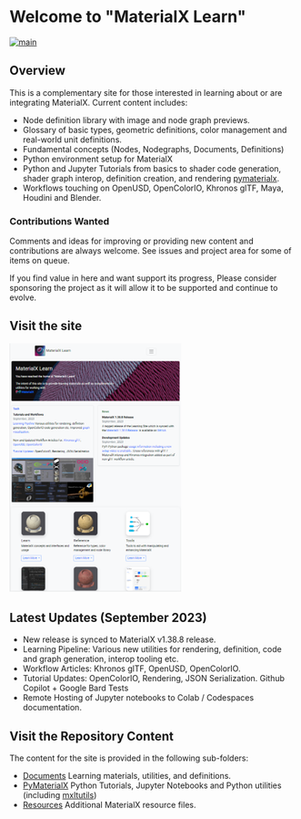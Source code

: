 # Welcome to "MaterialX Learn"
[![main](https://github.com/kwokcb/MaterialX_Plus/actions/workflows/main.yml/badge.svg)](https://github.com/kwokcb/MaterialX_Plus/actions/workflows/main.yml)

## Overview

This is a complementary site for those interested in learning about or are integrating MaterialX. Current content includes:
* Node definition library with image and node graph previews. 
* Glossary of basic types, geometric definitions, color management and real-world unit definitions. 
* Fundamental concepts (Nodes, Nodegraphs, Documents, Definitions) 
* Python environment setup for MaterialX
* Python and Jupyter Tutorials from basics to shader code generation, shader graph interop, definition creation, and rendering [pymaterialx](pymaterialx).
* Workflows touching on OpenUSD, OpenColorIO, Khronos glTF, Maya, Houdini and Blender.

### Contributions Wanted

Comments and ideas for improving or providing new content and contributions are always welcome. See issues and project area for some of items on queue.

If you find value in here and want support its progress, Please consider sponsoring the project as it will allow it to be supported and continue to evolve.

## Visit the site 
<a href="https://kwokcb.github.io/MaterialX_Learn/">
<img src="https://github.com/kwokcb/MaterialX_Learn/blob/main/documents/images/sept_2023_page.png" width="60%">
</a>

## Latest Updates (September 2023)
* New release is synced to MaterialX v1.38.8 release.
* Learning Pipeline: Various new utilities for rendering, definition, code and graph generation, interop tooling etc.
* Workflow Articles: Khronos glTF, OpenUSD, OpenColorIO.
* Tutorial Updates: OpenColorIO, Rendering, JSON Serialization. Github Copilot + Google Bard Tests
* Remote Hosting of Jupyter notebooks to Colab / Codespaces documentation.

## Visit the Repository Content
The content for the site is provided in the following sub-folders:

* [Documents](documents) Learning materials, utilities, and definitions.
* [PyMaterialX](pymaterialx) Python Tutorials,  Jupyter Notebooks and Python utilities (including [mxltutils](pymaterialx/mtlxutils))
* [Resources](resources) Additional MaterialX resource files.

